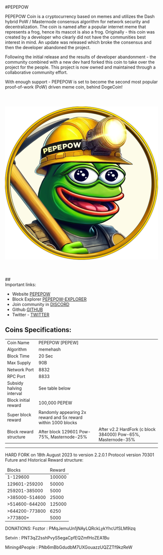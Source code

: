 #PEPEPOW

PEPEPOW Coin is a cryptocurrency based on memes and utilizes the Dash hybrid PoW / Masternode consensus algorithm for network security and decentralization. The coin is named after a popular internet meme that represents a frog, hence its mascot is also a frog. Originally - this coin was created by a developer who clearly did not have the communities best interest in mind. An update was released which broke the consensus and then the developer abandoned the project.

Following the initial release and the results of developer abandonment - the community combined with a new dev hard forked this coin to take over the project for the people. This project is now owned and maintained through a collaborative community effort.

With enough support - PEPEPOW is set to become the second most popular proof-of-work (PoW) driven meme coin, behind DogeCoin!<p>

 <div align="center" style="display: flex; flex-wrap: wrap; justify-content: center; align-items: center; gap: 1em; margin: 4em 0;">
  <img src="https://github.com/MattF42/PePe-core/blob/Reboot/logo.png" style="width: 400px; max-width: 600px; flex-grow: 1;" />
</div>

##<br> Important links: <br>
 - Website [PEPEPOW](https://pepecore.wordpress.com/)
 - Block Explorer [PEPEPOW-EXPLORER](https://pepew.mining4people.com/)
 - Join community in [DISCORD](https://discord.gg/wHFMdbjP)
 - Github [GITHUB](https://github.com/MattF42/PePe-core/)
 - Twitter - [TWITTER](https://twitter.com/PEPEWCommunity)
  
  
<h2><strong>Coins Specifications:</strong></h2>
<table>
<tbody>
<tr>
<td>Coin Name</td>
<td>PEPEPOW [PEPEW]</td>
</tr>
<tr>
<td>Algorithm</td>
<td>memehash</td>
</tr>
<tr>
<td>Block Time</td>
<td>20 Sec</td>
</tr>
<tr>
<td>Max Supply</td>
<td>90B</td>
</tr>
<tr>
<td>Network Port</td>
<td>8832</td>
</tr>
<tr>
<td>RPC Port</td>
<td>8833</td>
</tr>
<tr>
<td>Subsidy halving interval</td>
<td>See table below</td>
</tr>
<tr>
<td>Block initial reward</td>
<td>100,000  PEPEW</td>
</tr>
<tr>
<td>Super block reward</td>
<td>Randomly appearing 2x reward and 5x reward within 1000 blocks</td>
</tr>
<tr>
<td>Block reward structure</td>
<td>After block 129601 Pow-75%, Masternode-25%</td>
 <td>After v2.2 HardFork (c block 384000) Pow-65%, Masternode-35%</td>
</tr>
</tbody>
</table>

<HR>
HARD FORK on 18th August 2023 to version 2.2.0.1 Protocol version 70301<BR>
Future and Historical Reward structure:
<TABLE>
<THEAD>
<TD>Blocks</TD><TD>Reward</TD></THEAD>
<TBODY>
<TR>
<TD>1-129600</TD><TD>100000</TD></TR>
<TD>129601-259200</TD><TD>50000</TD></TR>
<TD>259201-385000</TD><TD>5000</TD></TR>
<TD>>385000-514600</TD><TD>25000</TD></TR>
<TD>>514600-644200</TD><TD>125000</TD></TR>
 <TD>>644200-773800</TD><TD>6250</TD></TR>
<TD>>773800+</TD><TD>5000</TD></TR>
</TBODY>
</TABLE>


DONATIONS:
Foztor : PMqJemuUn1jNAyLQRckLykYhcUfSLM9izq

Setvin : PNT3qZ2sshPvyS5egaCpfEQZmfHoZEA1Bu

Mining4People : PNb6mBbGdudbM7UXGouazzUQZZTf9kzReW 
